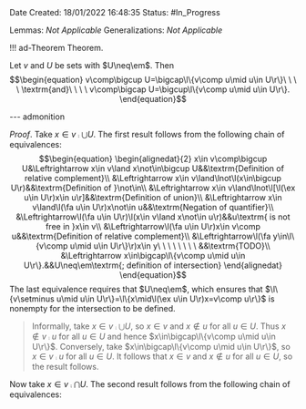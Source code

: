 <br />
<br />

Date Created: 18/01/2022 16:48:35
Status: #In_Progress

Lemmas: _Not Applicable_
Generalizations: _Not Applicable_

!!! ad-Theorem Theorem.

Let $v$ and $U$ be sets with $U\neq\em$. Then
$$\begin{equation}
    v\comp\bigcup U=\bigcap\l\{v\comp u\mid u\in U\r\}\ \ \ \ \textrm{and}\ \ \ \ v\comp\bigcap U=\bigcup\l\{v\comp u\mid u\in U\r\}.
\end{equation}$$

--- admonition

_Proof_. Take $x\in v\comp\bigcup U$. The first result follows from the following chain of equivalences:
$$\begin{equation}
    \begin{alignedat}{2}
        x\in v\comp\bigcup U&\Leftrightarrow x\in v\land x\not\in\bigcup U&&\textrm{Definition of relative complement}\\
        &\Leftrightarrow x\in v\land\lnot\l(x\in\bigcup U\r)&&\textrm{Definition of }\not\in\\
        &\Leftrightarrow x\in v\land\lnot\l[\l(\ex u\in U\r)x\in u\r]&&\textrm{Definition of union}\\
        &\Leftrightarrow x\in v\land\l(\fa u\in U\r)x\not\in u&&\textrm{Negation of quantifier}\\
        &\Leftrightarrow\l(\fa u\in U\r)\l(x\in v\land x\not\in u\r)&&u\textrm{ is not free in }x\in v\\
        &\Leftrightarrow\l(\fa u\in U\r)x\in v\comp u&&\textrm{Definition of relative complement}\\
        &\Leftrightarrow\l(\fa y\in\l\{v\comp u\mid u\in U\r\}\r)x\in y\ \ \ \ \ \ \ \ &&\textrm{TODO}\\
        &\Leftrightarrow x\in\bigcap\l\{v\comp u\mid u\in U\r\}.&&U\neq\em\textrm{; definition of intersection}
    \end{alignedat}
\end{equation}$$
The last equivalence requires that $U\neq\em$, which ensures that $\l\{v\setminus u\mid u\in U\r\}=\l\{x\mid\l(\ex u\in U\r)x=v\comp u\r\}$ is nonempty for the intersection to be defined.
> Informally, take $x\in v\comp\bigcup U$, so $x\in v$ and $x\not\in u$ for all $u\in U$. Thus $x\not\in v\comp u$ for all $u\in U$ and hence $x\in\bigcap\l\{v\comp u\mid u\in U\r\}$. Conversely, take $x\in\bigcap\l\{v\comp u\mid u\in U\r\}$, so $x\in v\comp u$ for all $u\in U$. It follows that $x\in v$ and $x\not\in u$ for all $u\in U$, so the result follows.

Now take $x\in v\comp\bigcap U$. The second result follows from the following chain of equivalences:
